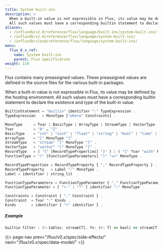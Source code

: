 ```yaml
---
title: System built-ins
description: >
  When a built-in value is not expressible in Flux, its value may be defined by the hosting environment.
  All such values must have a corresponding builtin statement to declare the existence and type of the built-in value.
aliases:
  - /influxdb/v2.0/reference/flux/language/built-ins/system-built-ins/
  - /influxdb/v2.0/reference/flux/language/system-built-ins/
  - /influxdb/cloud/reference/flux/language/system-built-ins/
menu:
  flux_0_x_ref:
    name: System built-ins
    parent: Flux specification
weight: 114
---
```


Flux contains many preassigned values. These preassigned values are defined in the source files for the various built-in packages.

When a built-in value is not expressible in Flux, its value may be defined by the hosting environment.
All such values must have a corresponding builtin statement to declare the existence and type of the built-in value.

```js
BuiltinStatement = "builtin" identifier ":" TypeExpression .
TypeExpression   = MonoType ["where" Constraints] .

MonoType     = Tvar | BasicType | ArrayType | StreamType | VectorType | RecordType | FunctionType .
Tvar         = "A" … "Z" .
BasicType    = "int" | "uint" | "float" | "string" | "bool" | "time" | "duration" | "bytes" | "regexp" .
ArrayType    = "[" MonoType "]" .
StreamType   = "stream" "[" MonoType "]" .
VectorType   = "vector" "[" MonoType "]" .
RecordType   = ( "{" [RecordTypeProperties] "}" ) | ( "{" Tvar "with" RecordTypeProperties "}" ) .
FunctionType = "(" [FunctionTypeParameters] ")" "=>" MonoType .

RecordTypeProperties = RecordTypeProperty { "," RecordTypeProperty } .
RecordTypeProperty   = Label ":" MonoType .
Label = identifier | string_lit

FunctionTypeParameters = FunctionTypeParameter { "," FunctionTypeParameter } .
FunctionTypeParameter = [ "<-" | "?" ] identifier ":" MonoType .

Constraints = Constraint { "," Constraint } .
Constraint  = Tvar ":" Kinds .
Kinds       = identifier { "+" identifier } .
```

##### Example

```js
builtin filter : (<-tables: stream[T], fn: (r: T) => bool) => stream[T]
```

{{< page-nav prev="/flux/v0.x/spec/side-effects/" next="/flux/v0.x/spec/data-model/" >}}
